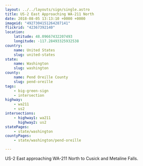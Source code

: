 ```yaml
---
layout: ../../layouts/sign/single.astro
title: US-2 East Approaching WA-211 North
date: 2018-08-05 13:13:10 +0000 +0000
imageid: "4927304151264287141"
flickrid: "42367392140"
location:
    latitude: 48.09667432207493
    longitude: -117.28493325932538
country:
    name: United States
    slug: united-states
state:
    name: Washington
    slug: washington
county:
    name: Pend Oreille County
    slug: pend-oreille
tags:
    - big-green-sign
    - intersection
highway:
    - wa211
    - us2
intersections:
    - highway1: wa211
      highway2: us2
statePages:
    - state/washington
countyPages:
    - state/washington/pend-oreille

---
```

US-2 East approaching WA-211 North to Cusick and Metaline Falls.